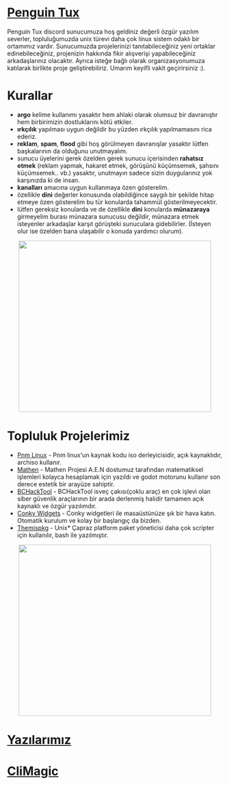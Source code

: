 # [Penguin Tux](https://discord.gg/b3c5qar)
Penguin Tux discord sunucumuza hoş geldiniz değerli özgür yazılım severler, topluluğumuzda
unix türevi daha çok linux sistem odaklı bir ortamımız vardır. Sunucumuzda projelerinizi tanıtabileceğiniz
yeni ortaklar edinebileceğiniz, projenizin hakkında fikir alışverişi yapabileceğiniz arkadaşlarınız olacaktır. Ayrıca isteğe bağlı olarak organizasyonumuza katılarak birlikte proje geliştirebiliriz.
Umarım keyifli vakit geçirirsiniz :).

# Kurallar
* **argo** kelime kullanımı yasaktır hem ahlaki olarak olumsuz bir davranıştır hem birbirimizin dostluklarını kötü etkiler.
* **ırkçılık** yapılması uygun değildir bu yüzden ırkçılık yapılmamasını rica ederiz.
* **reklam**, **spam**, **flood** gibi hoş görülmeyen davranışlar yasaktır lütfen başkalarının da olduğunu unutmayalım.
* sunucu üyelerini gerek özelden gerek sunucu içerisinden **rahatsız etmek** (reklam yapmak, hakaret etmek, görüşünü küçümsemek, şahsını küçümsemek.. vb.) yasaktır, unutmayın sadece sizin duygularınız yok karşınızda ki de insan.
* **kanalları** amacına uygun kullanmaya özen gösterelim.
* özellikle **dini** değerler konusunda olabildiğince saygılı bir şekilde hitap etmeye özen gösterelim bu tür konularda tahammül gösterilmeyecektir.
* lütfen gereksiz konularda ve de özellikle **dini** konularda **münazaraya** girmeyelim burası münazara sunucusu değildir, münazara etmek isteyenler arkadaşlar karşıt görüşteki sunuculara gidebilirler. (İsteyen olur ise özelden bana ulaşabilir o konuda yardımcı olurum).
<p align="center"><img src="https://c.tenor.com/dyjbZoINqZUAAAAC/cat-funny.gif" width="450" height="400"></p>

# Topluluk Projelerimiz
* [Pnm Linux](https://bych4n-group.github.io/penguintux/site/pnmlinux.html) - Pnm linux'un kaynak kodu iso derleyicisidir, açık kaynaklıdır, archiso kullanır.
* [Mathen](https://bych4n-group.github.io/penguintux/site/mathen.html) - Mathen Projesi A.E.N dostumuz tarafından matematiksel işlemleri kolayca hesaplamak için yazıldı ve godot motorunu kullanır son derece estetik bir arayüze sahiptir.
* [BCHackTool](https://bych4n-group.github.io/penguintux/site/bchacktool.html) - BCHackTool isveç çakısı(çoklu araç) en çok işlevi olan siber güvenlik araçlarının bir arada derlenmiş halidir tamamen açık kaynaklı ve özgür yazılımdır.
* [Conky Widgets](https://bych4n-group.github.io/penguintux/site/conkywidgets.html) - Conky widgetleri ile masaüstünüze şık bir hava katın. Otomatik kurulum ve kolay bir başlangıç da bizden.
* [Themispkg](https://bych4n-group.github.io/penguintux/site/themispkg.html) - Unix* Çapraz platform paket yöneticisi daha çok scripter için kullanılır, bash ile yazılmıştır.
<p align="center"><img src="https://cdn.dribbble.com/users/420183/screenshots/2875637/octocat_github.gif" width="450" height="400"></p>

# [Yazılarımız]()

# [CliMagic]()

